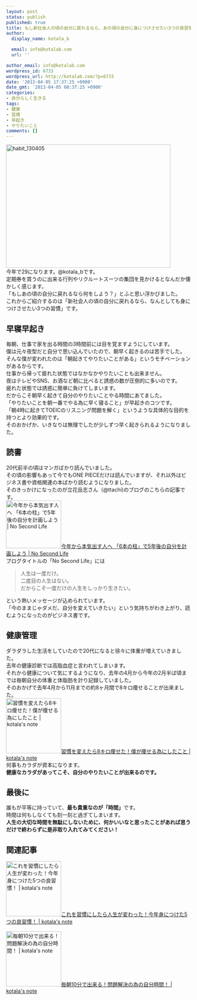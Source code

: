 ```yaml
---
layout: post
status: publish
published: true
title: もし新社会人の頃の自分に戻れるなら、あの頃の自分に身につけさせたい3つの良習慣！
author:
  display_name: kotala_b

  email: info@kotalab.com
  url: ''

author_email: info@kotalab.com
wordpress_id: 6733
wordpress_url: http://kotalab.com/?p=6733
date: '2013-04-05 17:37:25 +0900'
date_gmt: '2013-04-05 08:37:25 +0900'
categories:
- 自分らしく生きる
tags:
- 健康
- 習慣
- 早起き
- やりたいこと
comments: []
---
```

<p><img src="http://kotalab.com/wp-content/uploads/habit_130405-448x336.jpg" alt="habit_130405" width="448" height="336" class="alignnone size-large wp-image-6735" /><br />
今年で29になります。@kotala_bです。<br />
定期券を買うのに出来る行列やリクルートスーツの集団を見かけるとなんだか懐かしく感じます。<br />
「もしあの頃の自分に戻れるなら何をしよう？」とふと思い浮かびました。<br />
これからご紹介するのは「新社会人の頃の自分に戻れるなら、なんとしても身につけさせたい3つの習慣」です。<br />
<!--more--></p>
<h2>早寝早起き</h2>
<p>毎朝、仕事で家を出る時間の3時間前には目を覚ますようにしています。<br />
僕は元々夜型だと自分で思い込んでいたので、朝早く起きるのは苦手でした。<br />
そんな僕が変われたのは「朝起きてやりたいことがある」というモチベーションがあるからです。<br />
仕事から帰って疲れた状態ではなかなかやりたいことも出来ません。<br />
夜はテレビやSNS、お酒など朝に比べると誘惑の数が圧倒的に多いのです。<br />
疲れた状態では誘惑に簡単に負けてしまいます。<br />
だからこそ朝早く起きて自分のやりたいことやる時間にあてました。<br />
「やりたいことを朝一番でやる為に早く寝ること」が早起きのコツです。<br />
「朝4時に起きてTOEICのリスニング問題を解く」というような具体的な目的を持つとより効果的です。<br />
そのおかげか、いきなりは無理でしたが少しずつ早く起きられるようになりました。</p>
<h2>読書</h2>
<p>20代前半の頃はマンガばかり読んでいました。<br />
その頃の影響もあって今でもONE PIECEだけは読んでいますが、それ以外はビジネス書や資格関連の本ばかり読むようになりました。<br />
そのきっかけになったのが立花岳志さん（@ttachi)のブログのこちらの記事です。<br />
<a href="http://www.ttcbn.net/no_second_life/archives/19748" target="_blank"><img  class="alignleft" src="http://capture.heartrails.com/150x130?http://www.ttcbn.net/no_second_life/archives/19748" alt="今年から本気出す人へ 「6本の柱」で5年後の自分を計画しよう | No Second Life" width="150" height="130" /></a><a href="http://www.ttcbn.net/no_second_life/archives/19748" target="_blank">今年から本気出す人へ 「6本の柱」で5年後の自分を計画しよう | No Second Life</a><a href="http://b.hatena.ne.jp/entry/http://www.ttcbn.net/no_second_life/archives/19748" target="_blank"><img border="0" src="http://b.hatena.ne.jp/entry/image/http://www.ttcbn.net/no_second_life/archives/19748" alt="" /></a><br style="clear:both;" />ブログタイトルの「No Second Life」には</p>
<blockquote><p>人生は一度だけ。<br />
二度目の人生はない。<br />
だからこそ一度だけの人生をしっかり生きたい。</p></blockquote>
<p>という熱いメッセージが込められています。<br />
「今のままじゃダメだ、自分を変えていきたい」という気持ちがわき上がり、読むようになったのがビジネス書です。</p>
<h2>健康管理</h2>
<p>ダラダラした生活をしていたので20代になると徐々に体重が増えていきました。<br />
去年の健康診断では高脂血症と言われてしまいます。<br />
それから健康について気にするようになり、去年の4月から今年の2月半ば頃までは毎朝自分の体重と体脂肪を計り記録していました。<br />
そのおかげで去年4月から11月までの約8ヶ月間で8キロ痩せることが出来ました。<br />
<a href="http://kotalab.com/diet-8kg" target="_blank"><img  class="alignleft" src="http://kotalab.com/wp-content/uploads/diet_121122_03-448x336.png" alt="習慣を変えたら8キロ痩せた！僕が痩せる為にしたこと | kotala's note" width="150" /></a><a href="http://kotalab.com/diet-8kg" target="_blank">習慣を変えたら8キロ痩せた！僕が痩せる為にしたこと | kotala's note</a><br style="clear:both;" />何事もカラダが資本になります。<br />
<strong>健康なカラダがあってこそ、自分のやりたいことが出来るのです。</strong></p>
<h2>最後に</h2>
<p>誰もが平等に持っていて、<strong>最も貴重なのが「時間」</strong>です。<br />
時間は何もしなくても刻一刻と過ぎてしまいます。<br />
<strong>人生の大切な時間を無駄にしないために、何かいいなと思ったことがあれば思うだけで終わらずに是非取り入れてみてください！</strong></p>
<h2 class="rele">関連記事</h2>
<p><a href="http://kotalab.com/good-five-habits" target="_blank"><img  class="alignleft" src="http://kotalab.com/wp-content/uploads/syuukan5_121229-448x336.jpg" alt="これを習慣にしたら人生が変わった！今年身につけた5つの良習慣！ | kotala's note" width="150" /></a><a href="http://kotalab.com/good-five-habits" target="_blank">これを習慣にしたら人生が変わった！今年身につけた5つの良習慣！ | kotala's note</a><br style="clear:both;" /><br />
<a href="http://kotalab.com/my-time-every-morning-10min" target="_blank"><img  class="alignleft" src="http://kotalab.com/wp-content/uploads/morning10min_130330-448x336.jpg" alt="毎朝10分で出来る！問題解決の為の自分時間！ | kotala's note" width="150" /></a><a href="http://kotalab.com/my-time-every-morning-10min" target="_blank">毎朝10分で出来る！問題解決の為の自分時間！ | kotala's note</a><br style="clear:both;" /></p>
